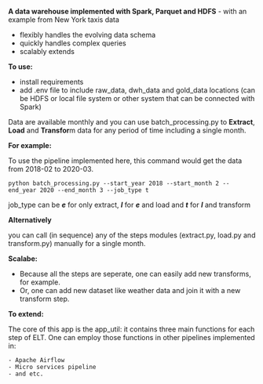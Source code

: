 **A data warehouse implemented with Spark, Parquet and HDFS** 
    - with an example from New York taxis data
- flexibly handles the evolving data schema
- quickly handles complex queries 
- scalably extends


**To use:**
- install requirements
- add .env file to include raw_data, dwh_data and gold_data locations (can be HDFS or local file system or other system that can be connected with Spark)

Data are available monthly and you can use batch_processing.py to **Extract**, **Load** and **Transfor**m data for any period of time including a single month.



**For example:**

To use the pipeline implemented here, this command would get the data from 2018-02 to 2020-03.

`python batch_processing.py --start_year 2018 --start_month 2 --end_year 2020 --end_month 3 --job_type t
`



job_type can be **_e_** for only extract, **_l_** for **_e_** and load and **_t_** for **_l_** and transform

**Alternatively**

you can call (in sequence) any of the steps modules (extract.py, load.py and transform.py) manually for a single month. 
  
**Scalabe:**

- Because all the steps are seperate, one can easily add new transforms, for example. 
- Or, one can add new dataset like weather data and join it with a new transform step. 

**To extend:**

The core of this app is the app_util: it contains three main functions for each step of ELT. One can employ those functions in other pipelines implemented in: 

    - Apache Airflow
    - Micro services pipeline
    - and etc.
  